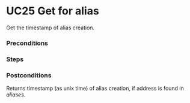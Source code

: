 # UC25 Get for alias
Get the timestamp of alias creation.

### Preconditions

### Steps

### Postconditions
Returns timestamp (as unix time) of alias creation, if address is found in <i>aliases</i>.
